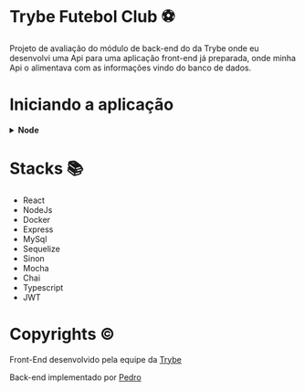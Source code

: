 # Trybe Futebol Club ⚽

Projeto de avaliação do módulo de back-end do da Trybe onde eu desenvolvi uma Api para uma aplicação front-end já preparada, onde minha Api o alimentava com as informações vindo do banco de dados.

# Iniciando a aplicação

<details>
  <summary><b>Node</b></summary><br>

  ***⚠️ Para rodar localmente é necessário ter o MySql instalado localmente ⚠️***

  Clone o projeto

  ```bash
    git clone git@github.com:Pedro0505/Trybe-Futebol-Clube.git
  ```

  Entre no diretório do projeto

  ```bash
    cd Trybe-Futebol-Clube
  ```

  Instale as dependências

  ```bash
    npm run install:apps
  ```

  Inicie o servidor

  ```bash
    cd app/frontend
    npm start
  ```

  Acesse a aplicação usando o seguinte endereço

  ```bash
    localhost:3001
  ```
</details>

# Stacks 📚

- React
- NodeJs
- Docker
- Express
- MySql
- Sequelize
- Sinon
- Mocha
- Chai
- Typescript
- JWT

# Copyrights ©️

Front-End desenvolvido pela equipe da [Trybe](https://github.com/betrybe)

Back-end implementado por [Pedro](https://github.com/Pedro0505)
